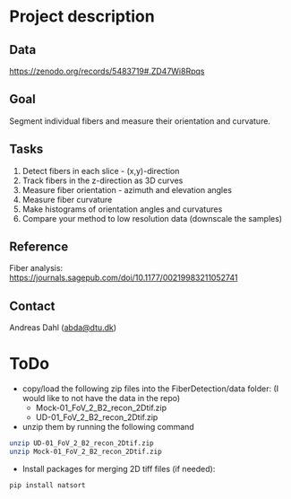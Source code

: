 # Project description
## Data
https://zenodo.org/records/5483719#.ZD47Wi8Rpqs

## Goal
Segment individual fibers and measure their orientation and curvature.

## Tasks
1. Detect fibers in each slice - (x,y)-direction
2. Track fibers in the z-direction as 3D curves
3. Measure fiber orientation - azimuth and elevation angles
4. Measure fiber curvature
5. Make histograms of orientation angles and curvatures
6. Compare your method to low resolution data (downscale the samples)

## Reference
Fiber analysis:
https://journals.sagepub.com/doi/10.1177/00219983211052741

## Contact
Andreas Dahl (abda@dtu.dk)

# ToDo
- copy/load the following zip files into the FiberDetection/data folder: (I would like to not have the data in the repo)
    - Mock-01_FoV_2_B2_recon_2Dtif.zip
    - UD-01_FoV_2_B2_recon_2Dtif.zip
- unzip them by running the following command
```bash
unzip UD-01_FoV_2_B2_recon_2Dtif.zip
unzip Mock-01_FoV_2_B2_recon_2Dtif.zip
```
- Install packages for merging 2D tiff files (if needed):
```bash
pip install natsort
```

